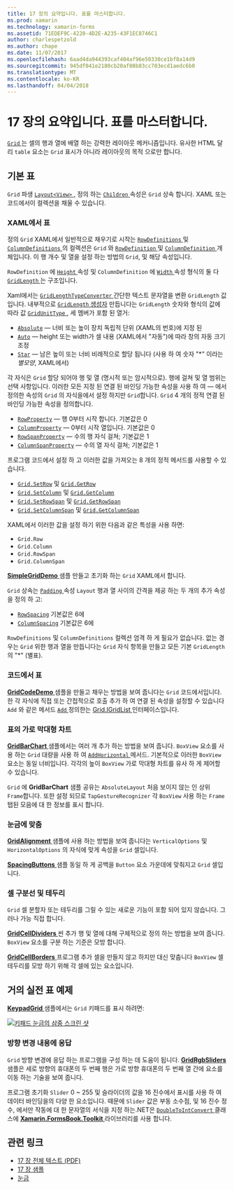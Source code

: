 ```yaml
---
title: 17 장의 요약입니다. 표를 마스터합니다.
ms.prod: xamarin
ms.technology: xamarin-forms
ms.assetid: 71EDEF9C-4220-4D2E-A235-43F1EC8746C1
author: charlespetzold
ms.author: chape
ms.date: 11/07/2017
ms.openlocfilehash: 6aad4da944393caf404af96e50330ce1bf8a14d9
ms.sourcegitcommit: 945df041e2180cb20af08b83cc703ecd1aedc6b0
ms.translationtype: MT
ms.contentlocale: ko-KR
ms.lasthandoff: 04/04/2018
---
```

# <a name="summary-of-chapter-17-mastering-the-grid"></a>17 장의 요약입니다. 표를 마스터합니다.

[ `Grid` ](https://developer.xamarin.com/api/type/Xamarin.Forms.Grid/) 는 셀의 행과 열에 배열 하는 강력한 레이아웃 메커니즘입니다. 유사한 HTML 달리 `table` 요소는 `Grid` 표시가 아니라 레이아웃의 목적 으로만 합니다.

## <a name="the-basic-grid"></a>기본 표

`Grid` 파생 [ `Layout<View>` ](https://developer.xamarin.com/api/type/Xamarin.Forms.Layout%3CT%3E/), 정의 하는 [ `Children` ](https://developer.xamarin.com/api/property/Xamarin.Forms.Layout%3CT%3E.Children/) 속성은 `Grid` 상속 합니다. XAML 또는 코드에서이 컬렉션을 채울 수 있습니다.

### <a name="the-grid-in-xaml"></a>XAML에서 표

정의 `Grid` XAML에서 일반적으로 채우기로 시작는 [ `RowDefinitions` ](https://developer.xamarin.com/api/property/Xamarin.Forms.Grid.RowDefinitions/) 및 [ `ColumnDefinitions` ](https://developer.xamarin.com/api/property/Xamarin.Forms.Grid.ColumnDefinitions/) 의 컬렉션은 `Grid` 와 [ `RowDefinition` ](https://developer.xamarin.com/api/type/Xamarin.Forms.RowDefinition/) 및 [ `ColumnDefinition` ](https://developer.xamarin.com/api/type/Xamarin.Forms.ColumnDefinition/) 개체입니다. 이 행 개수 및 열을 설정 하는 방법의 `Grid`, 및 해당 속성입니다.

`RowDefinition` 에 [ `Height` ](https://developer.xamarin.com/api/property/Xamarin.Forms.RowDefinition.Height/) 속성 및 `ColumnDefinition` 에 [ `Width` ](https://developer.xamarin.com/api/property/Xamarin.Forms.ColumnDefinition.Width/) 속성 형식의 둘 다 [ `GridLength` ](https://developer.xamarin.com/api/type/Xamarin.Forms.GridLength/)는 구조입니다.

Xaml에서는 [ `GridLengthTypeConverter` ](https://developer.xamarin.com/api/type/Xamarin.Forms.GridLengthTypeConverter/) 간단한 텍스트 문자열을 변환 `GridLength` 값입니다. 내부적으로 [ `GridLength` 생성자](https://developer.xamarin.com/api/constructor/Xamarin.Forms.GridLength.GridLength/p/System.Double/Xamarin.Forms.GridUnitType/) 만듭니다는 `GridLength` 숫자와 형식의 값에 따라 값 [ `GridUnitType` ](https://developer.xamarin.com/api/type/Xamarin.Forms.GridUnitType/), 세 멤버가 포함 된 열거:

- [`Absolute`](https://developer.xamarin.com/api/field/Xamarin.Forms.GridUnitType.Absolute/) &mdash; 너비 또는 높이 장치 독립적 단위 (XAML의 번호)에 지정 된
- [`Auto`](https://developer.xamarin.com/api/field/Xamarin.Forms.GridUnitType.Auto/) &mdash; height 또는 width가 셀 내용 (XAML에서 "자동")에 따라 창의 자동 크기 조정
- [`Star`](https://developer.xamarin.com/api/field/Xamarin.Forms.GridUnitType.Star/) &mdash; 남은 높이 또는 너비 비례적으로 할당 됩니다 (사용 하 여 숫자 "\*" 이라는 *별모양*, XAML에서)

각 자식은 `Grid` 할당 되어야 행 및 열 (명시적 또는 암시적으로). 행에 걸쳐 및 열 범위는 선택 사항입니다. 이러한 모든 지정 된 연결 된 바인딩 가능한 속성을 사용 하 여 &mdash; 에서 정의한 속성의 `Grid` 의 자식을에서 설정 하지만 `Grid`합니다. `Grid` 4 개의 정적 연결 된 바인딩 가능한 속성을 정의합니다.

- [`RowProperty`](https://developer.xamarin.com/api/field/Xamarin.Forms.Grid.RowProperty/) &mdash; 행 0부터 시작 합니다. 기본값은 0
- [`ColumnProperty`](https://developer.xamarin.com/api/field/Xamarin.Forms.Grid.ColumnProperty/) &mdash; 0부터 시작 열입니다. 기본값은 0
- [`RowSpanProperty`](https://developer.xamarin.com/api/field/Xamarin.Forms.Grid.RowSpanProperty/) &mdash; 수의 행 자식 걸쳐; 기본값은 1
- [`ColumnSpanProperty`](https://developer.xamarin.com/api/field/Xamarin.Forms.Grid.ColumnSpanProperty/) &mdash; 수의 열 자식 걸쳐; 기본값은 1

프로그램 코드에서 설정 하 고 이러한 값을 가져오는 8 개의 정적 메서드를 사용할 수 있습니다.

- [`Grid.SetRow`](https://developer.xamarin.com/api/member/Xamarin.Forms.Grid.SetRow/p/Xamarin.Forms.BindableObject/System.Int32/) 및 [`Grid.GetRow`](https://developer.xamarin.com/api/member/Xamarin.Forms.Grid.GetRow/p/Xamarin.Forms.BindableObject/)
- [`Grid.SetColumn`](https://developer.xamarin.com/api/member/Xamarin.Forms.Grid.SetColumn/p/Xamarin.Forms.BindableObject/System.Int32/) 및 [`Grid.GetColumn`](https://developer.xamarin.com/api/member/Xamarin.Forms.Grid.GetColumn/p/Xamarin.Forms.BindableObject/)
- [`Grid.SetRowSpan`](https://developer.xamarin.com/api/member/Xamarin.Forms.Grid.SetRowSpan/p/Xamarin.Forms.BindableObject/System.Int32/) 및 [`Grid.GetRowSpan`](https://developer.xamarin.com/api/member/Xamarin.Forms.Grid.GetRowSpan/p/Xamarin.Forms.BindableObject/)
- [`Grid.SetColumnSpan`](https://developer.xamarin.com/api/member/Xamarin.Forms.Grid.SetColumnSpan/p/Xamarin.Forms.BindableObject/System.Int32/) 및 [`Grid.GetColumnSpan`](https://developer.xamarin.com/api/member/Xamarin.Forms.Grid.GetColumnSpan/p/Xamarin.Forms.BindableObject/)

XAML에서 이러한 값을 설정 하기 위한 다음과 같은 특성을 사용 하면:

- `Grid.Row`
- `Grid.Column`
- `Grid.RowSpan`
- `Grid.ColumnSpan`

[ **SimpleGridDemo** ](https://github.com/xamarin/xamarin-forms-book-samples/tree/master/Chapter17/SimpleGridDemo) 샘플 만들고 초기화 하는 `Grid` XAML에서 합니다.

`Grid` 상속는 [ `Padding` ](https://developer.xamarin.com/api/property/Xamarin.Forms.Layout.Padding/) 속성 `Layout` 행과 열 사이의 간격을 제공 하는 두 개의 추가 속성을 정의 하 고:

- [`RowSpacing`](https://developer.xamarin.com/api/property/Xamarin.Forms.Grid.RowSpacing/) 기본값은 6에
- [`ColumnSpacing`](https://developer.xamarin.com/api/property/Xamarin.Forms.Grid.ColumnSpacing/) 기본값은 6에

`RowDefinitions` 및 `ColumnDefinitions` 컬렉션 엄격 하 게 필요가 없습니다. 없는 경우는 `Grid` 위한 행과 열을 만듭니다는 `Grid` 자식 항목을 만들고 모든 기본 `GridLength` 의 "\*" (별표).

### <a name="the-grid-in-code"></a>코드에서 표

[ **GridCodeDemo** ](https://github.com/xamarin/xamarin-forms-book-samples/tree/master/Chapter17/GridCodeDemo) 샘플을 만들고 채우는 방법을 보여 줍니다는 `Grid` 코드에서입니다. 한 각 자식에 직접 또는 간접적으로 호출 추가 하 여 연결 된 속성을 설정할 수 있습니다 `Add` 와 같은 메서드 [ `Add` ](https://developer.xamarin.com/api/member/Xamarin.Forms.Grid+IGridList%3CT%3E.Add/p/Xamarin.Forms.View/System.Int32/System.Int32/System.Int32/System.Int32/) 정의한는 [Grid.IGridList<T> ](https://developer.xamarin.com/api/type/Xamarin.Forms.Grid+IGridList%3CT%3E/) 인터페이스입니다.

### <a name="the-grid-bar-chart"></a>표의 가로 막대형 차트

[ **GridBarChart** ](https://github.com/xamarin/xamarin-forms-book-samples/tree/master/Chapter17/GridBarChart) 샘플에서는 여러 개 추가 하는 방법을 보여 줍니다. `BoxView` 요소를 사용 하는 `Grid` 대량을 사용 하 여 [ `AddHorizontal` ](https://developer.xamarin.com/api/member/Xamarin.Forms.Grid+IGridList%3CT%3E.AddHorizontal/p/System.Collections.Generic.IEnumerable%7BXamarin.Forms.View%7D/) 메서드. 기본적으로 이러한 `BoxView` 요소는 동일 너비입니다. 각각의 높이 `BoxView` 가로 막대형 차트를 유사 하 게 제어할 수 있습니다.

`Grid` 에 **GridBarChart** 샘플 공유는 `AbsoluteLayout` 처음 보이지 않는 인 상위 `Frame`합니다. 또한 설정 되므로 `TapGestureRecognizer` 각 `BoxView` 사용 하는 `Frame` 탭된 모음에 대 한 정보를 표시 합니다.

### <a name="alignment-in-the-grid"></a>눈금에 맞춤

[ **GridAlignment** ](https://github.com/xamarin/xamarin-forms-book-samples/tree/master/Chapter17/GridAlignment) 샘플에 사용 하는 방법을 보여 줍니다는 `VerticalOptions` 및 `HorizontalOptions` 의 자식에 맞게 속성을 `Grid` 셀입니다.

[ **SpacingButtons** ](https://github.com/xamarin/xamarin-forms-book-samples/tree/master/Chapter17/SpacingButtons) 샘플 동일 하 게 공백을 `Button` 요소 가운데에 맞춰지고 `Grid` 셀입니다.

### <a name="cell-dividers-and-borders"></a>셀 구분선 및 테두리

`Grid` 셀 분할자 또는 테두리를 그릴 수 있는 새로운 기능이 포함 되어 있지 않습니다. 그러나 가능 직접 합니다.

[ **GridCellDividers** ](https://github.com/xamarin/xamarin-forms-book-samples/tree/master/Chapter17/GridCellDividers) 씬 추가 행 및 열에 대해 구체적으로 정의 하는 방법을 보여 줍니다. `BoxView` 요소를 구분 하는 기준은 모방 합니다.

[ **GridCellBorders** ](https://github.com/xamarin/xamarin-forms-book-samples/tree/master/Chapter17/GridCellBorders) 프로그램 추가 셀을 만들지 않고 하지만 대신 맞춥니다 `BoxView` 셀 테두리를 모방 하기 위해 각 셀에 있는 요소입니다.

## <a name="almost-real-life-grid-examples"></a>거의 실전 표 예제

[ **KeypadGrid** ](https://github.com/xamarin/xamarin-forms-book-samples/tree/master/Chapter17/KeypadGrid) 샘플에서는 `Grid` 키패드를 표시 하려면:

[![키패드 눈금의 삼중 스크린 샷](images/ch17fg12-small.png "키패드 그리드")](images/ch17fg12-large.png#lightbox "키패드 표")

### <a name="responding-to-orientation-changes"></a>방향 변경 내용에 응답

`Grid` 방향 변경에 응답 하는 프로그램을 구성 하는 데 도움이 됩니다. [ **GridRgbSliders** ](https://github.com/xamarin/xamarin-forms-book-samples/tree/master/Chapter17/GridRgbSliders) 샘플은 세로 방향의 휴대폰의 두 번째 행은 가로 방향 휴대폰의 두 번째 열 간에 요소를 이동 하는 기술을 보여 줍니다.

프로그램 초기화 `Slider` 0 ~ 255 및 슬라이더의 값을 16 진수에서 표시를 사용 하 여 데이터 바인딩을의 다양 한 요소입니다. 때문에 `Slider` 값은 부동 소수점, 및 16 진수 정수, 에서만 작동에 대 한 문자열의 서식을 지정 하는.NET은 [ `DoubleToIntConvert` ](https://github.com/xamarin/xamarin-forms-book-samples/blob/master/Libraries/Xamarin.FormsBook.Toolkit/Xamarin.FormsBook.Toolkit/DoubleToIntConverter.cs) 클래스에 [ **Xamarin.FormsBook.Toolkit** ](https://github.com/xamarin/xamarin-forms-book-samples/tree/master/Libraries/Xamarin.FormsBook.Toolkit) 라이브러리를 사용 합니다.



## <a name="related-links"></a>관련 링크

- [17 장 전체 텍스트 (PDF)](https://download.xamarin.com/developer/xamarin-forms-book/XamarinFormsBook-Ch17-Apr2016.pdf)
- [17 장 샘플](https://github.com/xamarin/xamarin-forms-book-samples/tree/master/Chapter17)
- [눈금](~/xamarin-forms/user-interface/layouts/grid.md)
